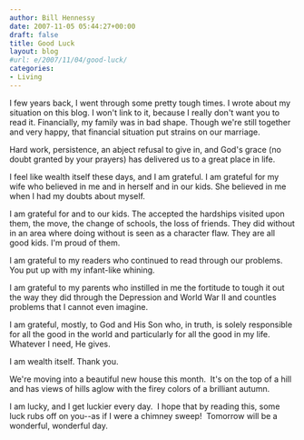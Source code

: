 ```yaml
---
author: Bill Hennessy
date: 2007-11-05 05:44:27+00:00
draft: false
title: Good Luck
layout: blog
#url: e/2007/11/04/good-luck/
categories:
- Living
---
```


I few years back, I went through some pretty tough times.  I wrote about my situation on this blog.  I won't link to it, because I really don't want you to read it.  Financially, my family was in bad shape.  Though we're still together and very happy, that financial situation put strains on our marriage.

Hard work, persistence, an abject refusal to give in, and God's grace (no doubt granted by your prayers) has delivered us to a great place in life.

I feel like wealth itself these days, and I am grateful.  I am grateful for my wife who believed in me and in herself and in our kids.  She believed in me when I had my doubts about myself.

I am grateful for and to our kids. The accepted the hardships visited upon them, the move, the change of schools, the loss of friends. They did without in an area where doing without is seen as a character flaw.  They are all good kids.  I'm proud of them.

I am grateful to my readers who continued to read through our problems.  You put up with my infant-like whining.

I am grateful to my parents who instilled in me the fortitude to tough it out the way they did through the Depression and World War II and countles problems that I cannot even imagine.

I am grateful, mostly, to God and His Son who, in truth, is solely responsible for all the good in the world and particularly for all the good in my life.   Whatever I need, He gives.

I am wealth itself.  Thank you.

We're moving into a beautiful new house this month.  It's on the top of a hill and has views of hills aglow with the firey colors of a brilliant autumn.

I am lucky, and I get luckier every day.  I hope that by reading this, some luck rubs off on you--as if I were a chimney sweep!  Tomorrow will be a wonderful, wonderful day.
